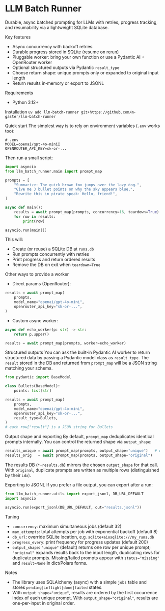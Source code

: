 LLM Batch Runner
=================

Durable, async batched prompting for LLMs with retries, progress tracking, and resumability via a lightweight SQLite database.

Key features
- Async concurrency with backoff retries
- Durable progress stored in SQLite (resume on rerun)
- Pluggable worker: bring your own function or use a Pydantic AI + OpenRouter worker
- Optional structured outputs via Pydantic `result_type`
- Choose return shape: unique prompts only or expanded to original input length
- Return results in‑memory or export to JSONL

Requirements
- Python 3.12+

Installation
`uv add llm-batch-runner git+https://github.com/m-gaster/llm-batch-runner`

Quick start
The simplest way is to rely on environment variables (`.env` works too):

```
# .env
MODEL=openai/gpt-4o-miniI
OPENROUTER_API_KEY=sk-or-...
```

Then run a small script:

```python
import asyncio
from llm_batch_runner.main import prompt_map

prompts = [
    "Summarize: The quick brown fox jumps over the lazy dog.",
    "Give me 3 bullet points on why the sky appears blue.",
    "Rewrite this in pirate speak: Hello, friend!",
]

async def main():
    results = await prompt_map(prompts, concurrency=16, teardown=True)
    for row in results:
        print(row)

asyncio.run(main())
```

This will:
- Create (or reuse) a SQLite DB at `runs.db`
- Run prompts concurrently with retries
- Print progress and return ordered results
- Remove the DB on exit when `teardown=True`

Other ways to provide a worker
- Direct params (OpenRouter):

```python
results = await prompt_map(
    prompts,
    model_name="openai/gpt-4o-mini",
    openrouter_api_key="sk-or-...",
)
```

- Custom async worker:

```python
async def echo_worker(p: str) -> str:
    return p.upper()

results = await prompt_map(prompts, worker=echo_worker)
```

Structured outputs
You can ask the built-in Pydantic AI worker to return structured data by passing a Pydantic model class as `result_type`. The `result` stored in the DB and returned from `prompt_map` will be a JSON string matching your schema.

```python
from pydantic import BaseModel

class Bullets(BaseModel):
    points: list[str]

results = await prompt_map(
    prompts,
    model_name="openai/gpt-4o-mini",
    openrouter_api_key="sk-or-...",
    result_type=Bullets,
)
# each row["result"] is a JSON string for Bullets
```

Output shape and exporting
By default, `prompt_map` deduplicates identical prompts internally. You can control the returned shape via `output_shape`:

```python
results_unique = await prompt_map(prompts, output_shape="unique")   # default
results_orig   = await prompt_map(prompts, output_shape="original")
```

The results DB (`*-results.db`) mirrors the chosen `output_shape` for that call. With `original`, duplicate prompts are written as multiple rows (distinguished by their `idx`).

Exporting to JSONL
If you prefer a file output, you can export after a run:

```python
from llm_batch_runner.utils import export_jsonl, DB_URL_DEFAULT
import asyncio

asyncio.run(export_jsonl(DB_URL_DEFAULT, out="results.jsonl"))
```

Tuning
- `concurrency`: maximum simultaneous jobs (default 32)
- `max_attempts`: total attempts per job with exponential backoff (default 8)
- `db_url`: override SQLite location, e.g. `sqlite+aiosqlite:///my_runs.db`
- `progress_every`: print frequency for progress updates (default 200)
- `output_shape`: `"unique"` (default) returns one row per unique prompt; `"original"` expands results back to the input length, duplicating rows for duplicate prompts. Missing/failed prompts appear with `status="missing"` and `result=None` in dict/Polars forms.

Notes
- The library uses SQLAlchemy (async) with a simple `jobs` table and stores `pending|inflight|done|failed` states.
- With `output_shape="unique"`, results are ordered by the first occurrence index of each unique prompt. With `output_shape="original"`, results are one-per-input in original order.

